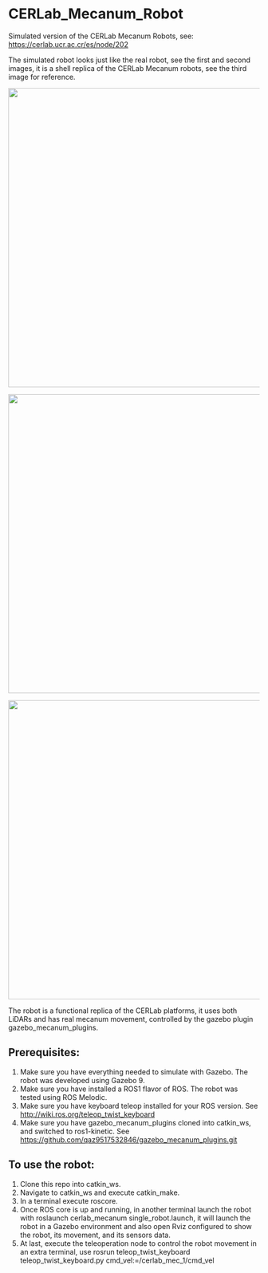 # CERLab_Mecanum_Robot

Simulated version of the CERLab Mecanum Robots, see: https://cerlab.ucr.ac.cr/es/node/202

The simulated robot looks just like the real robot, see the first and second images, it is a shell replica of the CERLab Mecanum robots, see the third image for reference.

<p align="center">
  <img src="https://github.com/trejkev/cerlab_mecanum/assets/18760154/bd5e0dfb-f88a-49bc-9b43-27bb6d70baef" width="600" />
</p>

<p align="center">
  <img src="https://github.com/trejkev/cerlab_mecanum/assets/18760154/0bdda1b0-13c4-40d1-b4a0-db7eee90de76" width="600" />
</p>

<p align="center">
  <img src="https://github.com/trejkev/cerlab_mecanum/assets/18760154/9b2c41c3-baca-416b-a209-c6814dc0385e" width="600" />
</p>


The robot is a functional replica of the CERLab platforms, it uses both LiDARs and has real mecanum movement, controlled by the gazebo plugin gazebo_mecanum_plugins.

## Prerequisites:
1. Make sure you have everything needed to simulate with Gazebo. The robot was developed using Gazebo 9.
2. Make sure you have installed a ROS1 flavor of ROS. The robot was tested using ROS Melodic.
3. Make sure you have keyboard teleop installed for your ROS version. See http://wiki.ros.org/teleop_twist_keyboard
4. Make sure you have gazebo_mecanum_plugins cloned into catkin_ws, and switched to ros1-kinetic. See https://github.com/qaz9517532846/gazebo_mecanum_plugins.git

## To use the robot:
1. Clone this repo into catkin_ws.
3. Navigate to catkin_ws and execute catkin_make.
4. In a terminal execute roscore.
5. Once ROS core is up and running, in another terminal launch the robot with roslaunch cerlab_mecanum single_robot.launch, it will launch the robot in a Gazebo environment and also open Rviz configured to show the robot, its movement, and its sensors data.
6. At last, execute the teleoperation node to control the robot movement in an extra terminal, use rosrun teleop_twist_keyboard teleop_twist_keyboard.py cmd_vel:=/cerlab_mec_1/cmd_vel
